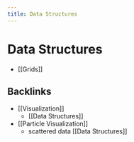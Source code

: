 ```yaml
---
title: Data Structures
---
```


# Data Structures
- [[Grids]]





## Backlinks
* [[Visualization]]
	* [[Data Structures]]
* [[Particle Visualization]]
	* scattered data [[Data Structures]]

